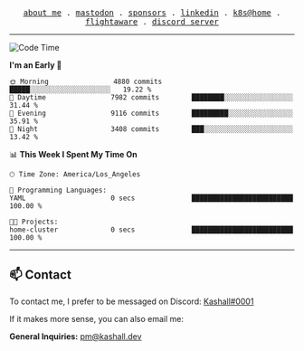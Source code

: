 <p align="center">
  <samp>
    <a href="https://jordanjones.org/">about me</a> .
    <a rel="me" href="https://mastodon.social/@kashall">mastodon</a> .
    <a href="https://github.com/sponsors/kashalls">sponsors</a> .
    <a href="https://linkedin.com/in/jordpjones">linkedin</a> .
    <a href="https://github.com/kashalls/home-cluster">k8s@home</a> .
    <a href="https://flightaware.com/adsb/stats/user/kashalls">flightaware</a> .
    <a href="https://discord.gg/ctgrp8k">discord server</a>
  </samp>
</p>

---

<!--START_SECTION:waka-->
![Code Time](http://img.shields.io/badge/Code%20Time-1%2C401%20hrs%2024%20mins-blue)

**I'm an Early 🐤** 

```text
🌞 Morning                4880 commits        █████░░░░░░░░░░░░░░░░░░░░   19.22 % 
🌆 Daytime                7982 commits        ████████░░░░░░░░░░░░░░░░░   31.44 % 
🌃 Evening                9116 commits        █████████░░░░░░░░░░░░░░░░   35.91 % 
🌙 Night                  3408 commits        ███░░░░░░░░░░░░░░░░░░░░░░   13.42 % 
```


📊 **This Week I Spent My Time On** 

```text
🕑︎ Time Zone: America/Los_Angeles

💬 Programming Languages: 
YAML                     0 secs              █████████████████████████   100.00 % 

🐱‍💻 Projects: 
home-cluster             0 secs              █████████████████████████   100.00 % 
```


<!--END_SECTION:waka-->

---

## 📫 Contact

To contact me, I prefer to be messaged on Discord:  [Kashall#0001](https://discord.com/users/201077739589992448)

If it makes more sense, you can also email me:

**General Inquiries:** pm@kashall.dev  
